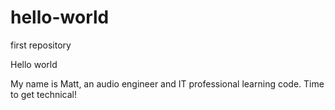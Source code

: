 # hello-world
first repository

Hello world

My name is Matt, an audio engineer and IT professional learning code.
Time to get technical!
